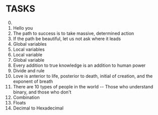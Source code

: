 # TASKS #

0. <o>
1. Hello you
2. The path to success is to take massive, determined action
3. If the path be beautiful, let us not ask where it leads
4. Global variables
5. Local variables
6. Local variable
7. Global variable
8. Every addition to true knowledge is an addition to human power
9. Divide and rule
10. Love is anterior to life, posterior to death, initial of creation, and the exponent of breath
11. There are 10 types of people in the world -- Those who understand binary, and those who don't
12. Combination
13. Floats
14. Decimal to Hexadecimal

